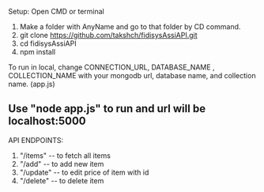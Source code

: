 Setup:
Open CMD or terminal
1. Make a folder with AnyName and go to that folder by CD command.
2. git clone https://github.com/takshch/fidisysAssiAPI.git
3. cd fidisysAssiAPI
4. npm install

To run in local, change CONNECTION_URL, DATABASE_NAME , COLLECTION_NAME with your mongodb url, database name, and collection name. (app.js)

Use "node app.js" to run and url will be localhost:5000
-------------------------------------------------------------------------
API ENDPOINTS:

1. "/items" -- to fetch all items
2. "/add" -- to add new item
3. "/update" -- to edit price of item with id
4. "/delete" -- to delete item
